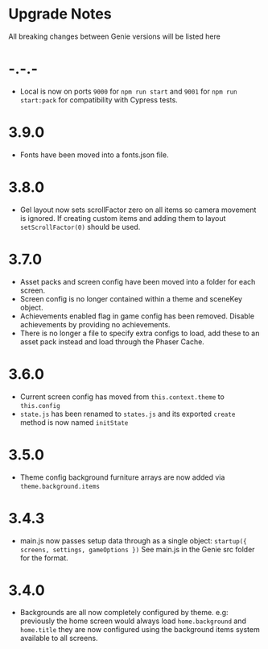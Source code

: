 # Upgrade Notes
All breaking changes between Genie versions will be listed here

# -.-.-
* Local is now on ports `9000` for `npm run start` and `9001` for `npm run start:pack` for compatibility with Cypress tests.

# 3.9.0
* Fonts have been moved into a fonts.json file.

# 3.8.0
* Gel layout now sets scrollFactor zero on all items so camera movement is ignored.
If creating custom items and adding them to layout `setScrollFactor(0)` should be used.

# 3.7.0
* Asset packs and screen config have been moved into a folder for each screen.
* Screen config is no longer contained within a theme and sceneKey object.
* Achievements enabled flag in game config has been removed. Disable achievements by providing no achievements.
* There is no longer a file to specify extra configs to load, add these to an asset pack instead and load through the Phaser Cache.

# 3.6.0
* Current screen config has moved from `this.context.theme` to `this.config`
* `state.js` has been renamed to `states.js` and its exported `create` method is now named `initState`

# 3.5.0
* Theme config background furniture arrays are now added via `theme.background.items`

# 3.4.3
* main.js now passes setup data through as a single object:
`startup({ screens, settings, gameOptions })`
See main.js in the Genie src folder for the format.

# 3.4.0
* Backgrounds are all now completely configured by theme.
e.g: previously the home screen would always load `home.background` and `home.title`
they are now configured using the background items system available to all screens.
